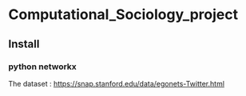 # Computational_Sociology_project
## Install
### python networkx
The dataset : https://snap.stanford.edu/data/egonets-Twitter.html
